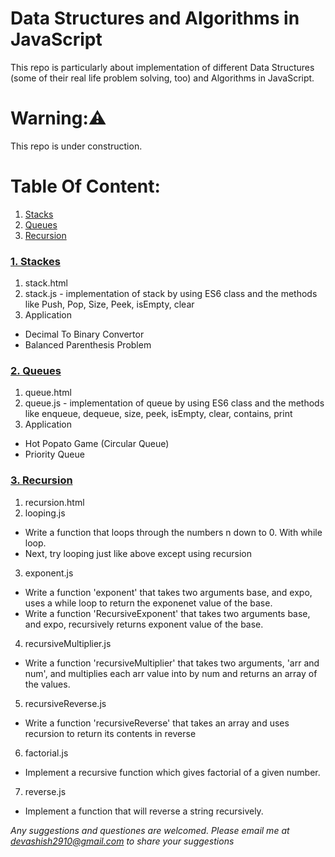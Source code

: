 Data Structures and Algorithms in JavaScript
====================================
This repo is particularly about implementation of different Data Structures (some of their real life problem solving, too) and Algorithms in JavaScript.

# Warning:⚠️
This repo is under construction.

# Table Of Content:
1. [Stacks](#stacks)
2. [Queues](#queues)
3. [Recursion](#recursion)

### <a name="stacks"></a>[1. Stackes][1]
1. stack.html
2. stack.js - implementation of stack by using ES6 class and the methods like Push, Pop, Size, Peek, isEmpty, clear
3. Application
- Decimal To Binary Convertor
- Balanced Parenthesis Problem

### <a name="queues"></a>[2. Queues][2]
1. queue.html
2. queue.js - implementation of queue by using ES6 class and the methods like enqueue, dequeue, size, peek, isEmpty, clear, contains, print
3. Application
- Hot Popato Game (Circular Queue)
- Priority Queue

### <a name="recursion"></a>[3. Recursion][3]
1. recursion.html
2. looping.js
- Write a function that loops through the numbers n down to 0. With while loop.
- Next, try looping just like above except using recursion
3. exponent.js
- Write a function 'exponent' that takes two arguments base, and expo, uses a while loop to return the exponenet value of the base.
- Write a function 'RecursiveExponent' that takes two arguments base, and expo, recursively returns exponent value of the base.
4. recursiveMultiplier.js
- Write a function 'recursiveMultiplier' that takes two arguments, 'arr and num', and multiplies each arr value into by num and returns an array of the values.
5. recursiveReverse.js
- Write a function 'recursiveReverse' that takes an array and uses recursion to return its contents in reverse
6. factorial.js
- Implement a recursive function which gives factorial of a given number.
7. reverse.js
- Implement a function that will reverse a string recursively.

_Any suggestions and questiones are welcomed. Please email me at devashish2910@gmail.com to share your suggestions_

[1]: https://github.com/Devashish2910/javascript-datastructures-algorithms/tree/master/1.%20Stacks
[2]: https://github.com/Devashish2910/javascript-datastructures-algorithms/tree/master/2%20.Queues
[3]: https://github.com/Devashish2910/javascript-datastructures-algorithms/tree/master/3%20.Recursion
